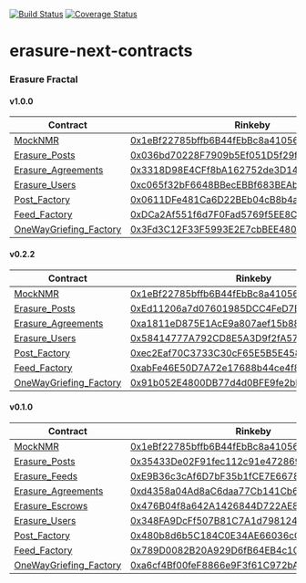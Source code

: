 [![Build Status](https://travis-ci.com/erasureprotocol/erasure-next-contracts.svg?token=htxVq6Egy28TqXbFnsyf&branch=master)](https://travis-ci.com/erasureprotocol/erasure-next-contracts) [![Coverage Status](https://coveralls.io/repos/github/erasureprotocol/erasure-next-contracts/badge.svg?t=Ccgknn)](https://coveralls.io/github/erasureprotocol/erasure-next-contracts)

# erasure-next-contracts

### Erasure Fractal

#### v1.0.0
| Contract | Rinkeby | Mainnet |
| - | - | - |
| [MockNMR](https://github.com/erasureprotocol/erasure-next-contracts/blob/2c14b52b95c15e686d006b8d34411d1321fcfc81/Fractal/contracts/helpers/mock/MockNMR.sol) | [0x1eBf22785bffb6B44fEbBc8a41056b1aD43401f9](https://rinkeby.etherscan.io/address/0x1eBf22785bffb6B44fEbBc8a41056b1aD43401f9) |
| [Erasure_Posts](https://github.com/erasureprotocol/erasure-next-contracts/blob/f2f280a5bf5c9e18a645f4aa24e117099643a8ce/contracts/registries/Erasure_Posts.sol) | [0x036bd70228F7909b5Ef051D5f29f93018e8466f9](https://rinkeby.etherscan.io/address/0x036bd70228F7909b5Ef051D5f29f93018e8466f9) | [0x348FA9DcFf507B81C7A1d7981244eA92E8c6Af29](https://rinkeby.etherscan.io/address/0x348FA9DcFf507B81C7A1d7981244eA92E8c6Af29) |
| [Erasure_Agreements](https://github.com/erasureprotocol/erasure-next-contracts/blob/f2f280a5bf5c9e18a645f4aa24e117099643a8ce/contracts/registries/Erasure_Agreements.sol) | [0x3318D98E4CFf8bA162752de3D140640c72D462E9](https://rinkeby.etherscan.io/address/0x3318D98E4CFf8bA162752de3D140640c72D462E9) | [0xa6cf4Bf00feF8866e9F3f61C972bA7C687C6eDbF](https://rinkeby.etherscan.io/address/0xa6cf4Bf00feF8866e9F3f61C972bA7C687C6eDbF) |
| [Erasure_Users](https://github.com/erasureprotocol/erasure-next-contracts/blob/f2f280a5bf5c9e18a645f4aa24e117099643a8ce/contracts/registries/Erasure_Users.sol) | [0xc065f32bF6648BBecEBBf683BEAb35a60b93F75D](https://rinkeby.etherscan.io/address/0xc065f32bF6648BBecEBBf683BEAb35a60b93F75D) | [0x789D0082B20A929D6fB64EB4c10c68e827AAB7aB](https://rinkeby.etherscan.io/address/0x789D0082B20A929D6fB64EB4c10c68e827AAB7aB) |
| [Post_Factory](https://github.com/erasureprotocol/erasure-next-contracts/blob/f2f280a5bf5c9e18a645f4aa24e117099643a8ce/contracts/posts/Post_Factory.sol) | [0x0611DFe481Ca6D22BEb04cB8b4a5a4001CeBeEa7](https://rinkeby.etherscan.io/address/0x0611DFe481Ca6D22BEb04cB8b4a5a4001CeBeEa7) | [0x480b8d6b5C184C0E34AE66036cC5B4e0390EcA8A](https://rinkeby.etherscan.io/address/0x480b8d6b5C184C0E34AE66036cC5B4e0390EcA8A) |
| [Feed_Factory](https://github.com/erasureprotocol/erasure-next-contracts/blob/f2f280a5bf5c9e18a645f4aa24e117099643a8ce/contracts/posts/Feed_Factory.sol) | [0xDCa2Af551f6d7F0Fad5769f5EE8C81eA0a9AE494](https://rinkeby.etherscan.io/address/0xDCa2Af551f6d7F0Fad5769f5EE8C81eA0a9AE494) | [0x1f09dDa453941c2536b9dE8c4382807D1FC603A9](https://rinkeby.etherscan.io/address/0x1f09dDa453941c2536b9dE8c4382807D1FC603A9) |
| [OneWayGriefing_Factory](https://github.com/erasureprotocol/erasure-next-contracts/blob/f2f280a5bf5c9e18a645f4aa24e117099643a8ce/contracts/agreements/OneWayGriefing_Factory.sol) | [0x3Fd3C12F33F5993E2E7cbBEE480aebF71C830C95](https://rinkeby.etherscan.io/address/0x3Fd3C12F33F5993E2E7cbBEE480aebF71C830C95) | [0xF06eA7e3D791D88C7F7A88CE1280F36a823A7A62](https://rinkeby.etherscan.io/address/0xF06eA7e3D791D88C7F7A88CE1280F36a823A7A62) |

#### v0.2.2
| Contract | Rinkeby |
| - | - |
| [MockNMR](https://github.com/erasureprotocol/erasure-next-contracts/blob/2c14b52b95c15e686d006b8d34411d1321fcfc81/Fractal/contracts/helpers/mock/MockNMR.sol) | [0x1eBf22785bffb6B44fEbBc8a41056b1aD43401f9](https://rinkeby.etherscan.io/address/0x1eBf22785bffb6B44fEbBc8a41056b1aD43401f9) |
| [Erasure_Posts](https://github.com/erasureprotocol/erasure-next-contracts/blob/master/contracts/registries/Erasure_Posts.sol) | [0xEd11206a7d07601985DCC4FeD7B3284a928D022B](https://rinkeby.etherscan.io/address/0xEd11206a7d07601985DCC4FeD7B3284a928D022B) |
| [Erasure_Agreements](https://github.com/erasureprotocol/erasure-next-contracts/blob/master/contracts/registries/Erasure_Agreements.sol) | [0xa1811eD875E1AcE9a807aef15b885b8F616F1b0C](https://rinkeby.etherscan.io/address/0xa1811eD875E1AcE9a807aef15b885b8F616F1b0C) |
| [Erasure_Users](https://github.com/erasureprotocol/erasure-next-contracts/blob/master/contracts/registries/Erasure_Users.sol) | [0x58414777A792CD8E5A3D9f2fA576B16c38378234](https://rinkeby.etherscan.io/address/0x58414777A792CD8E5A3D9f2fA576B16c38378234) |
| [Post_Factory](https://github.com/erasureprotocol/erasure-next-contracts/blob/master/contracts/posts/Post_Factory.sol) | [0xec2Eaf70C3733C30cF65E5B5E4582228951d40ca](https://rinkeby.etherscan.io/address/0xec2Eaf70C3733C30cF65E5B5E4582228951d40ca) |
| [Feed_Factory](https://github.com/erasureprotocol/erasure-next-contracts/blob/master/contracts/posts/Feed_Factory.sol) | [0xabFe46E50D7A72e17688b44ce4f8B95545020560](https://rinkeby.etherscan.io/address/0xabFe46E50D7A72e17688b44ce4f8B95545020560) |
| [OneWayGriefing_Factory](https://github.com/erasureprotocol/erasure-next-contracts/blob/master/contracts/agreements/OneWayGriefing_Factory.sol) | [0x91b052E4800DB77d4d0BFE9fe2bE48352695F282](https://rinkeby.etherscan.io/address/0x91b052E4800DB77d4d0BFE9fe2bE48352695F282) |


#### v0.1.0
| Contract | Rinkeby |
| - | - |
| [MockNMR](https://github.com/erasureprotocol/erasure-next-contracts/blob/2c14b52b95c15e686d006b8d34411d1321fcfc81/Fractal/contracts/helpers/mock/MockNMR.sol) | [0x1eBf22785bffb6B44fEbBc8a41056b1aD43401f9](https://rinkeby.etherscan.io/address/0x1eBf22785bffb6B44fEbBc8a41056b1aD43401f9) |
| [Erasure_Posts](https://github.com/erasureprotocol/erasure-next-contracts/blob/2c14b52b95c15e686d006b8d34411d1321fcfc81/Fractal/contracts/registries/Erasure_Posts.sol) | [0x35433De02F91fec112c91e472869b5A210B0E1Bb](https://rinkeby.etherscan.io/address/0x35433De02F91fec112c91e472869b5A210B0E1Bb) |
| [Erasure_Feeds](https://github.com/erasureprotocol/erasure-next-contracts/blob/2c14b52b95c15e686d006b8d34411d1321fcfc81/Fractal/contracts/registries/Erasure_Feeds.sol) | [0xE9B36c3cAf6D7bF35b1fCE7E66786E8Af4758444](https://rinkeby.etherscan.io/address/0xE9B36c3cAf6D7bF35b1fCE7E66786E8Af4758444) |
| [Erasure_Agreements](https://github.com/erasureprotocol/erasure-next-contracts/blob/2c14b52b95c15e686d006b8d34411d1321fcfc81/Fractal/contracts/registries/Erasure_Agreements.sol) | [0xd4358a04Ad8aC6daa77Cb141Cb66229CD6fE340c](https://rinkeby.etherscan.io/address/0xd4358a04Ad8aC6daa77Cb141Cb66229CD6fE340c) |
| [Erasure_Escrows](https://github.com/erasureprotocol/erasure-next-contracts/blob/2c14b52b95c15e686d006b8d34411d1321fcfc81/Fractal/contracts/registries/Erasure_Escrows.sol) | [0x476B04f8a642A1426844D722AE850458D00Ed265](https://rinkeby.etherscan.io/address/0x476B04f8a642A1426844D722AE850458D00Ed265) |
| [Erasure_Users](https://github.com/erasureprotocol/erasure-next-contracts/blob/2c14b52b95c15e686d006b8d34411d1321fcfc81/Fractal/contracts/registries/Erasure_Users.sol) | [0x348FA9DcFf507B81C7A1d7981244eA92E8c6Af29](https://rinkeby.etherscan.io/address/0x348FA9DcFf507B81C7A1d7981244eA92E8c6Af29) |
| [Post_Factory](https://github.com/erasureprotocol/erasure-next-contracts/blob/2c14b52b95c15e686d006b8d34411d1321fcfc81/Fractal/contracts/posts/Post_Factory.sol) | [0x480b8d6b5C184C0E34AE66036cC5B4e0390EcA8A](https://rinkeby.etherscan.io/address/0x480b8d6b5C184C0E34AE66036cC5B4e0390EcA8A) |
| [Feed_Factory](https://github.com/erasureprotocol/erasure-next-contracts/blob/2c14b52b95c15e686d006b8d34411d1321fcfc81/Fractal/contracts/posts/Feed_Factory.sol) | [0x789D0082B20A929D6fB64EB4c10c68e827AAB7aB](https://rinkeby.etherscan.io/address/0x789D0082B20A929D6fB64EB4c10c68e827AAB7aB) |
| [OneWayGriefing_Factory](https://github.com/erasureprotocol/erasure-next-contracts/blob/2c14b52b95c15e686d006b8d34411d1321fcfc81/Fractal/contracts/agreements/OneWayGriefing_Factory.sol) | [0xa6cf4Bf00feF8866e9F3f61C972bA7C687C6eDbF](https://rinkeby.etherscan.io/address/0xa6cf4Bf00feF8866e9F3f61C972bA7C687C6eDbF) |

